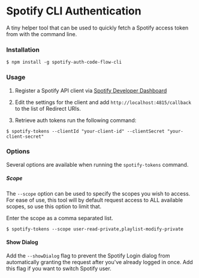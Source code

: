 # Spotify CLI Authentication
A tiny helper tool that can be used to quickly fetch a Spotify access token from with the command line.

### Installation
```
$ npm install -g spotify-auth-code-flow-cli
```

### Usage
1. Register a Spotify API client via [Spotify Developer Dashboard](https://developer.spotify.com/dashboard/applications)

2. Edit the settings for the client and add `http://localhost:4815/callback` to the list of Redirect URIs.

3. Retrieve auth tokens run the following command:

```
$ spotify-tokens --clientId "your-client-id" --clientSecret "your-client-secret"
```

### Options
Several options are available when running the `spotify-tokens` command.

##### Scope
The `--scope` option can be used to specify the scopes you wish to access. For ease of use, this tool will by default request access to ALL available scopes, so use this option to limit that.

Enter the scope as a comma separated list.
```
$ spotify-tokens --scope user-read-private,playlist-modify-private
```

#### Show Dialog
Add the `--showDialog` flag to prevent the Spotify Login dialog from automatically granting the request after you've already logged in once. Add this flag if you want to switch Spotify user.
